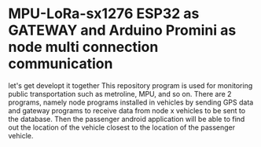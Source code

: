 # MPU-LoRa-sx1276 ESP32 as GATEWAY and Arduino Promini as node multi connection communication
let's get developt it together
This repository program is used for monitoring public transportation such as metroline, MPU, and so on. There are 2 programs, namely node programs installed in vehicles by sending GPS data and gateway programs to receive data from node x vehicles to be sent to the database. Then the passenger android application will be able to find out the location of the vehicle closest to the location of the passenger vehicle.

